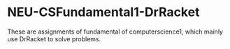 # NEU-CSFundamental1-DrRacket

These are assignments of fundamental of computerscience1, which mainly use DrRacket to solve problems.
